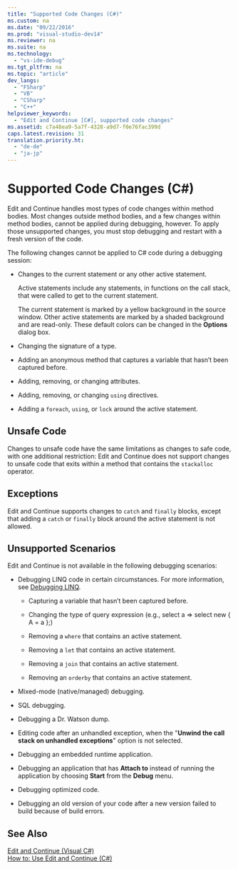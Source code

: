 ```yaml
---
title: "Supported Code Changes (C#)"
ms.custom: na
ms.date: "09/22/2016"
ms.prod: "visual-studio-dev14"
ms.reviewer: na
ms.suite: na
ms.technology: 
  - "vs-ide-debug"
ms.tgt_pltfrm: na
ms.topic: "article"
dev_langs: 
  - "FSharp"
  - "VB"
  - "CSharp"
  - "C++"
helpviewer_keywords: 
  - "Edit and Continue [C#], supported code changes"
ms.assetid: c7a48ea9-5a7f-4328-a9d7-f0e76fac399d
caps.latest.revision: 31
translation.priority.ht: 
  - "de-de"
  - "ja-jp"
---
```

# Supported Code Changes (C#)
Edit and Continue handles most types of code changes within method bodies. Most changes outside method bodies, and a few changes within method bodies, cannot be applied during debugging, however. To apply those unsupported changes, you must stop debugging and restart with a fresh version of the code.  
  
 The following changes cannot be applied to C# code during a debugging session:  
  
-   Changes to the current statement or any other active statement.  
  
     Active statements include any statements, in functions on the call stack, that were called to get to the current statement.  
  
     The current statement is marked by a yellow background in the source window. Other active statements are marked by a shaded background and are read-only. These default colors can be changed in the **Options** dialog box.  
  
-   Changing the signature of a type.  
  
-   Adding an anonymous method that captures a variable that hasn’t been captured before.  
  
-   Adding, removing, or changing attributes.  
  
-   Adding, removing, or changing `using` directives.  
  
-   Adding a `foreach`, `using`, or `lock` around the active statement.  
  
## Unsafe Code  
 Changes to unsafe code have the same limitations as changes to safe code, with one additional restriction: Edit and Continue does not support changes to unsafe code that exits within a method that contains the `stackalloc` operator.  
  
## Exceptions  
 Edit and Continue supports changes to `catch` and `finally` blocks, except that adding a `catch` or `finally` block around the active statement is not allowed.  
  
## Unsupported Scenarios  
 Edit and Continue is not available in the following debugging scenarios:  
  
-   Debugging LINQ code in certain circumstances. For more information, see [Debugging LINQ](../VS_csharp/debugging-linq.md).  
  
    -   Capturing a variable that hasn’t been captured before.  
  
    -   Changing the type of query expression (e.g., select a => select new { A = a };)  
  
    -   Removing a `where` that contains an active statement.  
  
    -   Removing a `let` that contains an active statement.  
  
    -   Removing a `join` that contains an active statement.  
  
    -   Removing an `orderby` that contains an active statement.  
  
-   Mixed-mode (native/managed) debugging.  
  
-   SQL debugging.  
  
-   Debugging a Dr. Watson dump.  
  
-   Editing code after an unhandled exception, when the "**Unwind the call stack on unhandled exceptions**" option is not selected.  
  
-   Debugging an embedded runtime application.  
  
-   Debugging an application that has **Attach to** instead of running the application by choosing **Start** from the **Debug** menu.  
  
-   Debugging optimized code.  
  
-   Debugging an old version of your code after a new version failed to build because of build errors.  
  
## See Also  
 [Edit and Continue (Visual C#)](../VS_csharp/edit-and-continue--visual-csharp-.md)   
 [How to: Use Edit and Continue (C#)](../VS_csharp/how-to--use-edit-and-continue--csharp-.md)